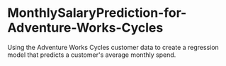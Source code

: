 # MonthlySalaryPrediction-for-Adventure-Works-Cycles
Using the Adventure Works Cycles customer data to create a regression model that predicts a customer's average monthly spend. 
